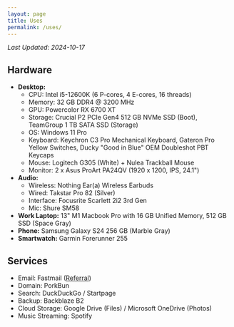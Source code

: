 ```yaml
---
layout: page
title: Uses
permalink: /uses/
---
```

*Last Updated: 2024-10-17*

## Hardware

* **Desktop:**
	+ CPU: Intel i5-12600K (6 P-cores, 4 E-cores, 16 threads)
	+ Memory: 32 GB DDR4 @ 3200 MHz
	+ GPU: Powercolor RX 6700 XT
	+ Storage: Crucial P2 PCIe Gen4 512 GB NVMe SSD (Boot), TeamGroup 1 TB SATA SSD (Storage)
	+ OS: Windows 11 Pro
	+ Keyboard: Keychron C3 Pro Mechanical Keyboard, Gateron Pro Yellow Switches, Ducky "Good in Blue" OEM Doubleshot PBT Keycaps
	+ Mouse: Logitech G305 (White) + Nulea Trackball Mouse
	+ Monitor: 2 x Asus ProArt PA24QV (1920 x 1200, IPS, 24.1")
* **Audio:**
	* Wireless: Nothing Ear(a) Wireless Earbuds
	* Wired: Takstar Pro 82 (Silver)
	* Interface: Focusrite Scarlett 2i2 3rd Gen
	* Mic: Shure SM58
* **Work Laptop:** 13" M1 Macbook Pro with 16 GB Unified Memory, 512 GB SSD (Space Gray)
* **Phone:** Samsung Galaxy S24 256 GB (Marble Gray)
* **Smartwatch:** Garmin Forerunner 255

## Services
* Email: Fastmail ([Referral](https://ref.fm/u24999624))
* Domain: PorkBun
* Search: DuckDuckGo / Startpage
* Backup: Backblaze B2
* Cloud Storage: Google Drive (Files) / Microsoft OneDrive (Photos)
* Music Streaming: Spotify
